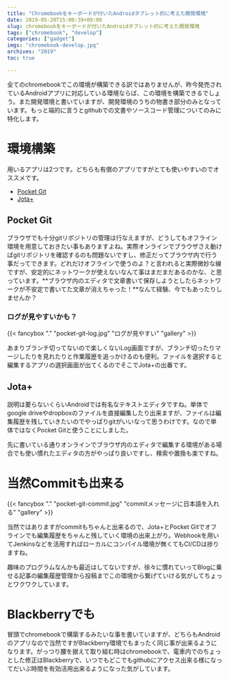 ```yaml
---
title: "Chromebookをキーボードが付いたAndroidタブレット的に考えた開発環境"
date: 2019-05-20T15:00:39+09:00
slug: chromebookをキーボードが付いたAndroidタブレット的に考えた開発環境
tags: ["chromebook", "develop"]
categories: ["gadget"]
imgs: "chromebook-develop.jpg"
archives: "2019"
toc: true

---
```


全てのchromebookでこの環境が構築できる訳ではありませんが、昨今発売されているAndroidアプリに対応している環境ならば、この環境を構築できるでしょう。また開発環境と書いていますが、開発環境のうちの物書き部分のみとなっています。もっと端的に言うとgithubでの文書やソースコード管理についてのみに特化します。

# 環境構築

用いるアプリは2つです。どちらも有償のアプリですがとても使いやすいのでオススメです。

 - [Pocket Git](https://play.google.com/store/apps/details?id=com.aor.pocketgit)
 - [Jota+](https://play.google.com/store/apps/details?id=jp.sblo.pandora.jota.plus)

## Pocket Git

ブラウザでも十分gitリポジトリの管理は行なえますが、どうしてもオフライン環境を用意しておきたい事もありますよね。実際オンラインでブラウザさえ動けばgitリポジトリを確認するのも問題ないですし、修正だってブラウザ内で行う事だってできます。どれだけオフラインで使うのよ？と言われると実際微妙な線ですが、安定的にネットワークが使えないなんて事はまだまだあるのかな、と思っています。**ブラウザ内のエディタで文章書いて保存しようとしたらネットワークが不安定で書いてた文章が消えちゃった！**なんて経験、今でもあったりしませんか？

### ログが見やすいかも？

{{< fancybox "." "pocket-git-log.jpg" "ログが見やすい" "gallery" >}}

あまりブランチ切ってないので楽しくないLog画面ですが、ブランチ切ったりマージしたりを見れたりと作業履歴を追っかけるのも便利。ファイルを選択すると編集するアプリの選択画面が出てくるのでそこでJota+の出番です。

## Jota+

説明は要らないくらいAndroidでは有名なテキストエディタですね。単体でgoogle driveやdropboxのファイルを直接編集したり出来ますが、ファイルは編集履歴を残していきたいのでやっぱりgitがいいなって思うわけです。なので単体ではなくPocket Gitと使うことにしました。

先に書いている通りオンラインでブラウザ内のエディタで編集する環境がある場合でも使い慣れたエディタの方がやっぱり良いですし、検索や置換も楽ですね。

# 当然Commitも出来る

{{< fancybox "." "pocket-git-commit.jpg" "commitメッセージに日本語を入れる" "gallery" >}}

当然ではありますがcommitもちゃんと出来るので、Jota+とPocket Gitでオフラインでも編集履歴をちゃんと残していく環境の出来上がり。Webhookを用いてJenkinsなどを活用すればローカルにコンパイル環境が無くてもCI/CDは捗りますね。

趣味のプログラムなんかも最近はしてないですが、徐々に慣れていってBlogに乗せる記事の編集履歴管理から投稿までこの環境から繋げていける気がしてちょっとワクワクしています。

# Blackberryでも

冒頭でchromebookで構築するみたいな事を書いていますが、どちらもAndroidのアプリなので当然ですがBlackberry環境でもまったく同じ事が出来るようになります。がっつり腰を据えて取り組む時はchromebookで、電車内でのちょっとした修正はBlackberryで、いつでもどこでもgithubにアクセス出来る様になってだいぶ時間を有効活用出来るようになった気がしています。

